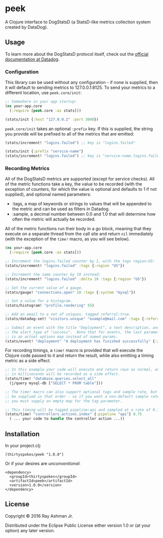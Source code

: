 # peek

A Clojure interface to DogStatsD (a StatsD-like metrics collection system created by DataDog).

## Usage

To learn more about the DogStatsD protocol itself, check out the [official documentation at Datadog](http://docs.datadoghq.com/guides/dogstatsd/).

### Configuration

This library can be used without any configuration - if none is supplied, then it will default to sending metrics to 127.0.0.1:8125.  To send your metrics to a different location, use `peek.core/init`:

```clojure
;; Somewhere in your app startup:
(ns your-app.core
  (:require [peek.core :as stats]))

(stats/init {:host "127.0.0.2" :port 3000})
```

`peek.core/init` takes an optional `:prefix` key.  If this is supplied, the string you provide will be prefixed to all of the metrics that are emitted:

```clojure
(stats/increment! "logins.failed") ;; key is "logins.failed"

(stats/init {:prefix "service-name"}
(stats/increment! "logins.failed") ;; key is "service-name.logins.failed"
```

### Recording Metrics

All of the DogStatsD metrics are supported (except for service checks).  All of the metric functions take a key, the value to be recorded (with the exception of counters, for which the value is optional and defaults to 1 if not supplied), and optional named parameters:

- :tags, a map of keywords or strings to values that will be appended to the metric and can be used as filters in Datadog.
- :sample, a decimal number between 0.0 and 1.0 that will determine how often the metric will actually be recorded.

All of the metric functions run their body in a go block, meaning that they execute on a separate thread from the call site and return `nil` immediately (with the exception of the `time!` macro, as you will see below).

```clojure
(ns your-app.core
  (:require [peek.core :as stats]))

;; Increment the logins.failed counter by 1, with the tags region:US:
(stats/increment! "logins.failed" :tags {:region "US"})

;; Increment the same counter by 10 instead:
(stats/increment! "logins.failed" :delta 10 :tags {:region "US"})

;; Set the current value of a gauge.
(stats/gauge! "connections.open" 10 :tags {:system "mysql"})

;; Set a value for a histogram.
(stats/histogram! "profile.rendering" 55)

;; Add an email to a set of uniques, tagged referral:true.
(stats/datadog-set! "visitors.unique" "example@mail.com" :tags {:referral "true"})

;; Submit an event with the title "Deployment", a text description, and
;; the alert_type of "success".  Note that for events, the last parameter
;; is an actual options map instead of named params.
(stats/event! "deployment" "A deployment has finished successfully" {:alert_type "success"})
```

For recording timings, a `time!` macro is provided that will execute the Clojure code passed to it and return the result, while also emitting a timing metric as a side effect.

```clojure
;; In this example your code will execute and return rows as normal, and the execution time
;; in milliseconds will be recorded as a side effect.
(stats/time! "database.queries.select_all"
  (j/query mysql-db ["SELECT * FROM table"]))

;; The time! macro can also support optional tags and sample rate, but they must
;; be supplied in that order - so if you want a non-default sample rate but no tags,
;; you must supply an empty map for the tag parameter.

;; This timing will be tagged pipeline:api and sampled at a rate of 0.75.
(stats/time! "controllers.actions.index" {:pipeline "api"} 0.75
  ( ... your code to handle the controller action ...))
```

## Installation

In your project.clj: 

```
[thirtyspokes/peek "1.0.0"]
```

Or if your desires are *unconventional*:

```
<dependency>
  <groupId>thirtyspokes</groupId>
  <artifactId>peek</artifactId>
  <version>1.0.0</version>
</dependency>
```

## License

Copyright © 2016 Ray Ashman Jr.

Distributed under the Eclipse Public License either version 1.0 or (at
your option) any later version.
